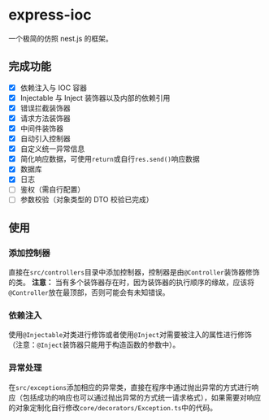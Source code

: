 # express-ioc

一个极简的仿照 nest.js 的框架。

## 完成功能

- [x] 依赖注入与 IOC 容器
- [x] Injectable 与 Inject 装饰器以及内部的依赖引用
- [x] 错误拦截装饰器
- [x] 请求方法装饰器
- [x] 中间件装饰器
- [x] 自动引入控制器
- [x] 自定义统一异常信息
- [x] 简化响应数据，可使用`return`或自行`res.send()`响应数据
- [x] 数据库
- [x] 日志
- [ ] 鉴权（需自行配置）
- [ ] 参数校验（对象类型的 DTO 校验已完成）

## 使用

### 添加控制器

直接在`src/controllers`目录中添加控制器，控制器是由`@Controller`装饰器修饰的类。
**注意：** 当有多个装饰器存在时，因为装饰器的执行顺序的缘故，应该将`@Controller`放在最顶部，否则可能会有未知错误。

### 依赖注入

使用`@Injectable`对类进行修饰或者使用`@Inject`对需要被注入的属性进行修饰（注意：`@Inject`装饰器只能用于构造函数的参数中）。

### 异常处理

在`src/exceptions`添加相应的异常类，直接在程序中通过抛出异常的方式进行响应（包括成功的响应也可以通过抛出异常的方式统一请求格式），如果需要对响应的对象定制化自行修改`core/decorators/Exception.ts`中的代码。
